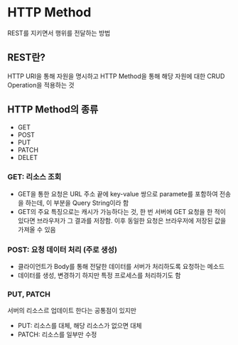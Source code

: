 # HTTP Method
REST를 지키면서 행위를 전달하는 방법

## REST란?
HTTP URI을 통해 자원을 명시하고 HTTP Method을 통해 해당 자원에 대한 CRUD Operation을 적용하는 것

## HTTP Method의 종류
* GET
* POST
* PUT
* PATCH
* DELET

### GET: 리소스 조회
* GET을 통한 요청은 URL 주소 끝에 key-value 쌍으로 paramete를 포함하여 전송을 하는데, 이 부분을 Query String이라 함
* GET의 주요 특징으로는 캐시가 가능하다는 것, 한 번 서버에 GET 요청을 한 적이 있다면 브라우저가 그 결과를 저장함. 이후 동일한 요청은 브라우저에 저장된 값을 가져올 수 있음

### POST: 요청 데이터 처리 (주로 생성) 
* 클라이언트가 Body를 통해 전달한 데이터를 서버가 처리하도록 요청하는 메소드
* 데이터를 생성, 변경하기 하지만 특정 프로세스를 처리하기도 함

### PUT, PATCH
서버의 리소스르 업데이트 한다는 공통점이 있지만 
* PUT: 리소스를 대체, 해당 리소스가 없으면 대체
* PATCH: 리소스를 일부만 수정

